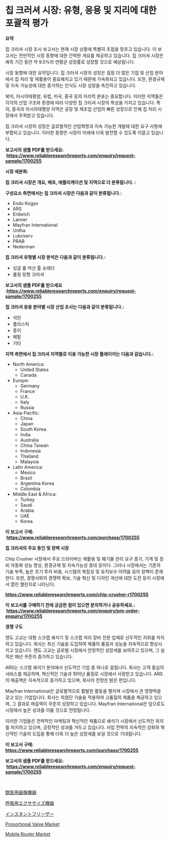 <p><h1>칩 크러셔 시장: 유형, 응용 및 지리에 대한 포괄적 평가</h1></p><p><strong>요약</strong></p>
<p><p>칩 크러셔 시장 조사 보고서는 현재 시장 상황에 특별히 초점을 맞추고 있습니다. 이 보고서는 전반적인 시장 동향에 대한 간략한 개요를 제공하고 있습니다. 칩 크러셔 시장은 예측 기간 동안 약 9.5%의 연평균 성장률로 성장할 것으로 예상됩니다.</p><p>시장 동향에 대한 요약입니다. 칩 크러셔 시장의 성장은 점점 더 많은 기업 및 산업 분야에서 칩 처리 및 재활용이 중요해지고 있기 때문에 가속화되고 있습니다. 또한, 환경규제 및 지속 가능성에 대한 증가하는 인식도 시장 성장을 촉진하고 있습니다.</p><p>북미, 아시아태평양, 유럽, 미국, 중국 등의 지리적 분포는 중요합니다. 이러한 지역들은 각각의 산업 구조와 환경에 따라 다양한 칩 크러셔 시장의 특성을 가지고 있습니다. 특히, 중국과 아시아태평양 지역은 공장 및 제조업 산업의 빠른 성장으로 인해 칩 처리 시장에서 주목받고 있습니다.</p><p>칩 크러셔 시장의 성장은 글로벌적인 산업혁명과 지속 가능한 개발에 대한 요구 사항에 부합되고 있습니다. 이러한 동향은 시장이 미래에 더욱 발전할 수 있도록 이끌고 있습니다.</p></p>
<p><strong>보고서의 샘플 PDF를 받으세요: &nbsp;<a href="https://www.reliableresearchreports.com/enquiry/request-sample/1700255">https://www.reliableresearchreports.com/enquiry/request-sample/1700255</a></strong></p>
<p><strong>시장 세분화:</strong></p>
<p><strong> 칩 크러셔 시장은 개요, 배포, 애플리케이션 및 지역으로 더 분류됩니다. :</strong></p>
<p><strong>구성요소 측면에서는 칩 크러셔 시장은 다음과 같이 분류됩니다.:</strong></p>
<p><ul><li>Endo Kogyo</li><li>ARS</li><li>Erdwich</li><li>Lanner</li><li>Mayfran International</li><li>Untha</li><li>Lubriserv</li><li>PRAB</li><li>Nederman</li></ul></p>
<p><strong> 칩 크러셔 유형별 시장 분석은 다음과 같이 분류됩니다.:</strong></p>
<p><ul><li>싱글 롤 머신 툴 슈레더</li><li>롤링 링형 크러셔</li></ul></p>
<p><strong>보고서의 샘플 PDF를 받으세요 :<a href="https://www.reliableresearchreports.com/enquiry/request-sample/1700255">https://www.reliableresearchreports.com/enquiry/request-sample/1700255</a></strong></p>
<p><strong> 칩 크러셔 응용 분야별 시장 산업 조사는 다음과 같이 분류됩니다.:</strong></p>
<p><ul><li>석탄</li><li>플라스틱</li><li>종이</li><li>메탈</li><li>기타</li></ul></p>
<p><strong>지역 측면에서 칩 크러셔 지역별로 이용 가능한 시장 플레이어는 다음과 같습니다.:</strong></p>
<p><ul>
    <li>
        North America:
        <ul>
            <li>United States</li>
            <li>Canada</li>
        </ul>
    </li>
    <li>
        Europe:
        <ul>
            <li>Germany</li>
            <li>France</li>
            <li>U.K.</li>
            <li>Italy</li>
            <li>Russia</li>
        </ul>
    </li>
    <li>
        Asia-Pacific:
        <ul>
            <li>China</li>
            <li>Japan</li>
            <li>South Korea</li>
            <li>India</li>
            <li>Australia</li>
            <li>China Taiwan</li>
            <li>Indonesia</li>
            <li>Thailand</li>
            <li>Malaysia</li>
        </ul>
    </li>
    <li>
        Latin America:
        <ul>
            <li>Mexico</li>
            <li>Brazil</li>
            <li>Argentina Korea</li>
            <li>Colombia</li>
        </ul>
    </li>
    <li>
        Middle East & Africa:
        <ul>
            <li>Turkey</li>
            <li>Saudi</li>
            <li>Arabia</li>
            <li>UAE</li>
            <li>Korea</li>
        </ul>
    </li>
    </ul></p>
<p><strong>이 보고서 구매: &nbsp;<a href="https://www.reliableresearchreports.com/purchase/1700255">https://www.reliableresearchreports.com/purchase/1700255</a></strong></p>
<p><strong>칩 크러셔의 주요 동인 및 장벽 시장</strong></p>
<p><p>Chip Crusher 시장에서 주요 드라이버는 재활용 및 폐기물 관리 요구 증가, 기계 및 장비 자동화 성능 향상, 환경규제 및 지속가능성 증대 등이다. 그러나 시장에서는 기존의 기술 부족, 높은 초기 투자 비용, 시스템의 복잡성 및 유지보수 어려움 등의 장벽이 존재한다. 또한, 경쟁사와의 경쟁력 확보, 기술 혁신 및 디자인 개선에 대한 도전 등이 시장에서 열린 챌린지로 나타난다.</p></p>
<p><strong><a href="https://www.reliableresearchreports.com/chip-crusher-r1700255">https://www.reliableresearchreports.com/chip-crusher-r1700255</a></strong></p>
<p><strong>이 보고서를 구매하기 전에 궁금한 점이 있으면 문의하거나 공유하세요.: &nbsp;<a href="https://www.reliableresearchreports.com/enquiry/pre-order-enquiry/1700255">https://www.reliableresearchreports.com/enquiry/pre-order-enquiry/1700255</a></strong></p>
<p><strong>경쟁 구도</strong></p>
<p><p>엔도 고교는 대형 스크랩 쇄석기 및 스크랩 처리 장비 전문 업체로 선두적인 지위를 차지하고 있습니다. 회사는 최신 기술을 도입하여 제품의 품질과 성능을 지속적으로 향상시키고 있습니다. 엔도 고교는 글로벌 시장에서 안정적인 성장세를 보여주고 있으며, 그 실적은 매년 꾸준히 증가하고 있습니다.</p><p>ARS는 스크랩 쇄석기 분야에서 선도적인 기업 중 하나로 꼽힙니다. 회사는 고객 중심의 서비스를 제공하며, 혁신적인 기술과 뛰어난 품질로 시장에서 사랑받고 있습니다. ARS의 매출액은 지속적으로 증가하고 있으며, 회사의 전망은 밝은 편입니다.</p><p>Mayfran International은 글로벌적으로 활발한 활동을 펼치며 시장에서 큰 영향력을 갖고 있는 기업입니다. 회사는 최첨단 기술을 적용하여 고품질의 제품을 제공하고 있으며, 그 결과로 매출액이 꾸준히 성장하고 있습니다. Mayfran International은 앞으로도 시장에서 높은 성과를 이룰 것으로 전망됩니다.</p><p>이러한 기업들은 전략적인 마케팅과 혁신적인 제품으로 쇄석기 시장에서 선도적인 위치를 차지하고 있으며, 긍정적인 성과를 거두고 있습니다. 사업 전략의 지속적인 강화와 혁신적인 기술의 도입을 통해 더욱 더 높은 성장세를 보일 것으로 기대됩니다.</p></p>
<p><strong>이 보고서 구매: &nbsp; <a href="https://www.reliableresearchreports.com/purchase/1700255">https://www.reliableresearchreports.com/purchase/1700255</a></strong></p>
<p><strong>보고서의 샘플 PDF를 받으세요: &nbsp;<a href="https://www.reliableresearchreports.com/enquiry/request-sample/1700255">https://www.reliableresearchreports.com/enquiry/request-sample/1700255</a></strong><strong></strong></p>
<p>&nbsp;</p>
<p><p><a href="https://medium.com/@gregoriookeefe2023/%E7%8D%A3%E5%8C%BB%E7%94%A8%E7%94%BB%E5%83%8F%E8%A8%BA%E6%96%AD%E6%A9%9F%E5%99%A8%E5%B8%82%E5%A0%B4%E3%81%AE%E3%83%88%E3%83%AC%E3%83%B3%E3%83%89%E3%81%A8%E5%B8%82%E5%A0%B4%E5%88%86%E6%9E%90%E3%81%AF-2024%E5%B9%B4%E3%81%8B%E3%82%892031%E5%B9%B4%E3%81%BE%E3%81%A7%E3%81%AE%E6%9C%9F%E9%96%93%E3%81%AB%E4%BA%88%E6%B8%AC%E3%81%95%E3%82%8C%E3%81%A6%E3%81%84%E3%81%BE%E3%81%99-933ddc07ee7d">獣医用画像機器</a></p><p><a href="https://github.com/roulaayoub-saad/Market-Research-Report-List-1/blob/main/906832622333.md">呼吸用エクササイズ機器</a></p><p><a href="https://github.com/schmahlson/Market-Research-Report-List-1/blob/main/537971922334.md">インスタントフリーザー</a></p><p><a href="https://github.com/lataunyatinikmelvin59ilbd0dv/Market-Research-Report-List-2/blob/main/proportional-valve-market.md">Proportional Valve Market</a></p><p><a href="https://github.com/pgtimber/Market-Research-Report-List-2/blob/main/mobile-router-market.md">Mobile Router Market</a></p></p>